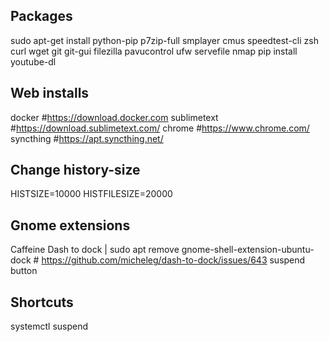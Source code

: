 ## Packages
sudo apt-get install python-pip p7zip-full smplayer cmus speedtest-cli zsh curl wget git git-gui filezilla pavucontrol ufw servefile nmap
pip install youtube-dl

## Web installs
docker 			#https://download.docker.com
sublimetext 	#https://download.sublimetext.com/
chrome 			#https://www.chrome.com/
syncthing 		#https://apt.syncthing.net/

## Change history-size
HISTSIZE=10000
HISTFILESIZE=20000

## Gnome extensions
Caffeine
Dash to dock | sudo apt remove gnome-shell-extension-ubuntu-dock	# https://github.com/micheleg/dash-to-dock/issues/643
suspend button

## Shortcuts
systemctl suspend
